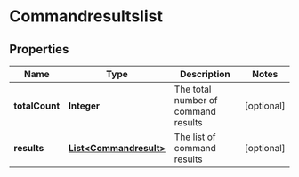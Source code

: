 
# Commandresultslist

## Properties
Name | Type | Description | Notes
------------ | ------------- | ------------- | -------------
**totalCount** | **Integer** | The total number of command results |  [optional]
**results** | [**List&lt;Commandresult&gt;**](Commandresult.md) | The list of command results |  [optional]



